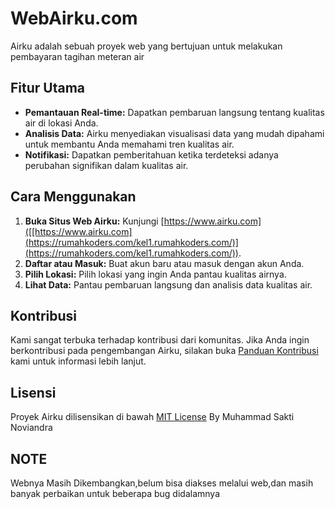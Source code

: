 # WebAirku.com

Airku adalah sebuah proyek web yang bertujuan untuk melakukan pembayaran tagihan meteran air

## Fitur Utama
- **Pemantauan Real-time:** Dapatkan pembaruan langsung tentang kualitas air di lokasi Anda.
- **Analisis Data:** Airku menyediakan visualisasi data yang mudah dipahami untuk membantu Anda memahami tren kualitas air.
- **Notifikasi:** Dapatkan pemberitahuan ketika terdeteksi adanya perubahan signifikan dalam kualitas air.

## Cara Menggunakan
1. **Buka Situs Web Airku:** Kunjungi [https://www.airku.com]([[https://www.airku.com](https://rumahkoders.com/kel1.rumahkoders.com/)](https://rumahkoders.com/kel1.rumahkoders.com/)).
2. **Daftar atau Masuk:** Buat akun baru atau masuk dengan akun Anda.
3. **Pilih Lokasi:** Pilih lokasi yang ingin Anda pantau kualitas airnya.
4. **Lihat Data:** Pantau pembaruan langsung dan analisis data kualitas air.

## Kontribusi
Kami sangat terbuka terhadap kontribusi dari komunitas. Jika Anda ingin berkontribusi pada pengembangan Airku, silakan buka [Panduan Kontribusi](CONTRIBUTING.md) kami untuk informasi lebih lanjut.

## Lisensi
Proyek Airku dilisensikan di bawah [MIT License](legal/MIT_LICENSE.txt) By Muhammad Sakti Noviandra

## NOTE
Webnya Masih Dikembangkan,belum bisa diakses melalui web,dan masih banyak perbaikan untuk beberapa bug didalamnya
